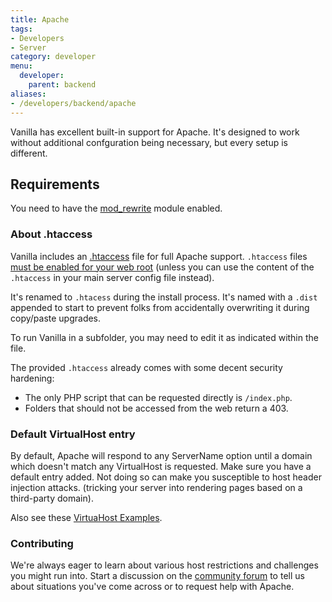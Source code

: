 ```yaml
---
title: Apache
tags:
- Developers
- Server
category: developer
menu:
  developer:
    parent: backend
aliases:
- /developers/backend/apache
---
```


Vanilla has excellent built-in support for Apache. It's designed to work without additional confguration being necessary, but every setup is different.

## Requirements

You need to have the [mod_rewrite](http://httpd.apache.org/docs/current/mod/mod_rewrite.html) module enabled.

### About .htaccess

Vanilla includes an [.htaccess](https://github.com/vanilla/vanilla/blob/master/.htaccess.dist)
file for full Apache support. `.htaccess` files [must be enabled for your web root](http://httpd.apache.org/docs/current/howto/htaccess.html) (unless you can use the content of the `.htaccess` in your main server config file instead).

It's renamed to `.htacess` during the install process. It's named with a `.dist` appended to start to prevent folks from accidentally overwriting it during copy/paste upgrades.

To run Vanilla in a subfolder, you may need to edit it as indicated within the file.

The provided `.htaccess` already comes with some decent security hardening:

- The only PHP script that can be requested directly is `/index.php`.
- Folders that should not be accessed from the web return a 403.

### Default VirtualHost entry

By default, Apache will respond to any ServerName option until a domain which doesn't match any VirtualHost is requested.
Make sure you have a default entry added. Not doing so can make you susceptible to host header injection attacks.
(tricking your server into rendering pages based on a third-party domain).

Also see these [VirtuaHost Examples](https://httpd.apache.org/docs/2.4/vhosts/examples.html).

### Contributing

We're always eager to learn about various host restrictions and challenges you might run into. Start a discussion on the [community forum](https://open.vanillaforums.com/discussions) to tell us about situations you've come across or to request help with Apache.
